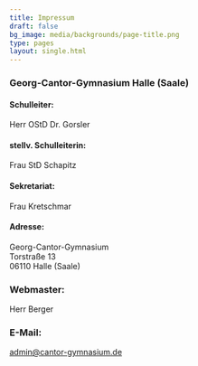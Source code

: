```yaml
---
title: Impressum
draft: false
bg_image: media/backgrounds/page-title.png
type: pages
layout: single.html
---
```

### Georg-Cantor-Gymnasium Halle (Saale)

#### Schulleiter:

Herr OStD Dr. Gorsler

#### stellv. Schulleiterin:

Frau StD Schapitz

#### Sekretariat:

Frau Kretschmar

#### Adresse:

Georg-Cantor-Gymnasium <br>
Torstraße 13 <br>
06110 Halle (Saale)

### Webmaster:

H﻿err Berger

### E-Mail:

[admin@cantor-gymnasium.de](mailto:admin@cantor-gymnasium.de)